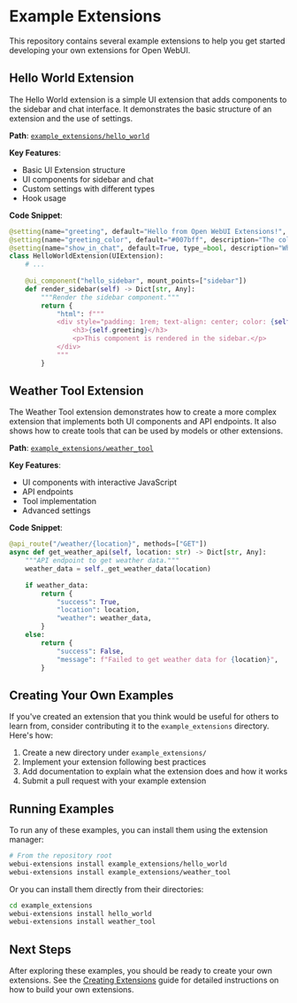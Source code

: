 # Example Extensions

This repository contains several example extensions to help you get started developing your own extensions for Open WebUI.

## Hello World Extension

The Hello World extension is a simple UI extension that adds components to the sidebar and chat interface. It demonstrates the basic structure of an extension and the use of settings.

**Path**: [`example_extensions/hello_world`](../example_extensions/hello_world)

**Key Features**:
- Basic UI Extension structure
- UI components for sidebar and chat
- Custom settings with different types
- Hook usage

**Code Snippet**:
```python
@setting(name="greeting", default="Hello from Open WebUI Extensions!", description="The greeting to display")
@setting(name="greeting_color", default="#007bff", description="The color of the greeting")
@setting(name="show_in_chat", default=True, type_=bool, description="Whether to show the greeting in chat")
class HelloWorldExtension(UIExtension):
    # ...
    
    @ui_component("hello_sidebar", mount_points=["sidebar"])
    def render_sidebar(self) -> Dict[str, Any]:
        """Render the sidebar component."""
        return {
            "html": f"""
            <div style="padding: 1rem; text-align: center; color: {self.greeting_color};">
                <h3>{self.greeting}</h3>
                <p>This component is rendered in the sidebar.</p>
            </div>
            """
        }
```

## Weather Tool Extension

The Weather Tool extension demonstrates how to create a more complex extension that implements both UI components and API endpoints. It also shows how to create tools that can be used by models or other extensions.

**Path**: [`example_extensions/weather_tool`](../example_extensions/weather_tool)

**Key Features**:
- UI components with interactive JavaScript
- API endpoints
- Tool implementation
- Advanced settings

**Code Snippet**:
```python
@api_route("/weather/{location}", methods=["GET"])
async def get_weather_api(self, location: str) -> Dict[str, Any]:
    """API endpoint to get weather data."""
    weather_data = self._get_weather_data(location)
    
    if weather_data:
        return {
            "success": True,
            "location": location,
            "weather": weather_data,
        }
    else:
        return {
            "success": False,
            "message": f"Failed to get weather data for {location}",
        }
```

## Creating Your Own Examples

If you've created an extension that you think would be useful for others to learn from, consider contributing it to the `example_extensions` directory. Here's how:

1. Create a new directory under `example_extensions/`
2. Implement your extension following best practices
3. Add documentation to explain what the extension does and how it works
4. Submit a pull request with your example extension

## Running Examples

To run any of these examples, you can install them using the extension manager:

```bash
# From the repository root
webui-extensions install example_extensions/hello_world
webui-extensions install example_extensions/weather_tool
```

Or you can install them directly from their directories:

```bash
cd example_extensions
webui-extensions install hello_world
webui-extensions install weather_tool
```

## Next Steps

After exploring these examples, you should be ready to create your own extensions. See the [Creating Extensions](creating_extensions.md) guide for detailed instructions on how to build your own extensions.
